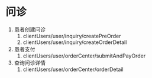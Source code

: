# 问诊

1. 患者创建问诊
   1. clientUsers/user/inquiry/createPreOrder
   2. clientUsers/user/inquiry/createOrderDetail
2. 患者支付
   1. clientUsers/user/orderCenter/submitAndPayOrder
3. 查询问诊详情
   1. clientUsers/user/orderCenter/orderDetail